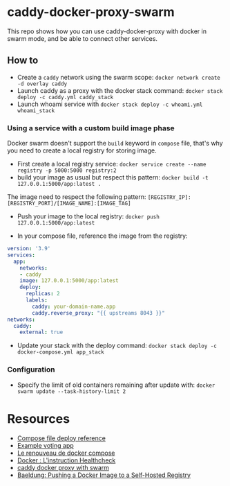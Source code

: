 # caddy-docker-proxy-swarm

This repo shows how you can use caddy-docker-proxy with docker in swarm mode, and be able to connect other services.

## How to

- Create a `caddy` network using the swarm scope: `docker network create -d overlay caddy`
- Launch caddy as a proxy with the docker stack command: `docker stack deploy -c caddy.yml caddy_stack`
- Launch whoami service with `docker stack deploy -c whoami.yml whoami_stack`

### Using a service with a custom build image phase

Docker swarm doesn't support the `build` keyword in `compose` file, that's why you need to create a local registry for storing image.

- First create a local registry service: `docker service create --name registry -p 5000:5000 registry:2`
- build your image as usual but respect this pattern: `docker build -t 127.0.0.1:5000/app:latest .`

The image need to respect the following pattern: `[REGISTRY_IP]:[REGISTRY_PORT]/[IMAGE_NAME]:[IMAGE_TAG]`

- Push your image to the local registry: `docker push 127.0.0.1:5000/app:latest`

- In your compose file, reference the image from the registry:

```yml
version: '3.9'
services:
  app:
    networks:
    - caddy
    image: 127.0.0.1:5000/app:latest
    deploy:
      replicas: 2
      labels: 
        caddy: your-domain-name.app
        caddy.reverse_proxy: "{{ upstreams 8043 }}"
networks:
  caddy:
    external: true
```

- Update your stack with the deploy command: `docker stack deploy -c docker-compose.yml app_stack`

### Configuration

- Specify the limit of old containers remaining after update with: `docker swarm update --task-history-limit 2` 


# Resources

- [Compose file deploy reference](https://docs.docker.com/compose/compose-file/deploy/)
- [Example voting app](https://github.com/dockersamples/example-voting-app/blob/main/docker-stack.yml)
- [Le renouveau de docker compose](https://bearstech.com/societe/blog/le-renouveau-de-docker-compose/)
- [Docker : L'instruction Healthcheck](https://www.grottedubarbu.fr/docker-healthcheck/)
- [caddy docker proxy with swarm](https://github.com/lucaslorentz/caddy-docker-proxy/blob/master/examples/standalone.yaml)
- [Baeldung: Pushing a Docker Image to a Self-Hosted Registry](https://www.baeldung.com/ops/docker-push-image-self-hosted-registry)

